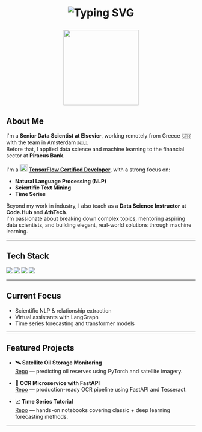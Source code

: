 <h1 align="center">
  <p align="center">
  <img src="https://readme-typing-svg.herokuapp.com?font=Fira+Code&weight=500&size=22&pause=1000&center=true&vCenter=true&width=435&lines=Welcome+to+my+GitHub!;" alt="Typing SVG" />
</p>

<p align="center">
  <img src="https://media.giphy.com/media/qgQUggAC3Pfv687qPC/giphy.gif" width="200" />
</p>

## About Me

I'm a **Senior Data Scientist at Elsevier**, working remotely from Greece 🇬🇷 with the team in Amsterdam 🇳🇱.  
Before that, I applied data science and machine learning to the financial sector at **Piraeus Bank**.

I'm a <img src="https://skillicons.dev/icons?i=tensorflow" height="20" alt="TensorFlow" />  [**TensorFlow Certified Developer**](https://www.credential.net/f14b9d58-7ae6-4d47-be33-b18393006aec#acc.V8iNQ3eg), with a strong focus on:

- **Natural Language Processing (NLP)**
- **Scientific Text Mining**
- **Time Series**

Beyond my work in industry, I also teach as a **Data Science Instructor** at **Code.Hub** and **AthTech**.  
I'm passionate about breaking down complex topics, mentoring aspiring data scientists, and building elegant, real-world solutions through machine learning.


---

## Tech Stack

<p align="left">
  <!-- Languages -->
  <img src="https://skillicons.dev/icons?i=python,r" />

  <!-- ML / Data Science Frameworks -->
  <img src="https://skillicons.dev/icons?i=tensorflow,pytorch,sklearn" />

  <!-- Dev Tools -->
  <img src="https://skillicons.dev/icons?i=fastapi,vscode,git,docker,pycharm" />

  <!-- Cloud & Infra -->
  <img src="https://skillicons.dev/icons?i=aws,azure,linux,postgres,github" />
</p>


---

## Current Focus

- Scientific NLP & relationship extraction  
- Virtual assistants with LangGraph
- Time series forecasting and transformer models 

---

## Featured Projects

- **🛰 Satellite Oil Storage Monitoring**  
  [Repo](https://github.com/PantosThn/Satellite-Oil-Storage-Monitoring) — predicting oil reserves using PyTorch and satellite imagery.

- **🧠 OCR Microservice with FastAPI**  
  [Repo](https://github.com/PantosThn/ocr-microservice-fastapi) — production-ready OCR pipeline using FastAPI and Tesseract.

- **📈 Time Series Tutorial**  
  [Repo](https://github.com/PantosThn/timeseries_tutorial) — hands-on notebooks covering classic + deep learning forecasting methods.

---

